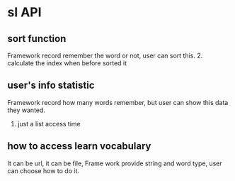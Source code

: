 # sl API

## sort function
Framework record remember the word or not, user can sort this.
2. calculate the index when before sorted it

## user's info statistic
Framework record how many words remember, but user can show this data they wanted.
1. just a list access time

## how to access learn vocabulary
It can be url, it can be file, Frame work provide string and word type, user can choose
how to do it.

